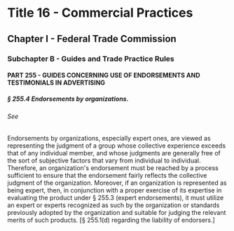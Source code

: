 
# Title 16 - Commercial Practices
## Chapter I - Federal Trade Commission
### Subchapter B - Guides and Trade Practice Rules
#### PART 255 - GUIDES CONCERNING USE OF ENDORSEMENTS AND TESTIMONIALS IN ADVERTISING
##### § 255.4 Endorsements by organizations.
###### See

Endorsements by organizations, especially expert ones, are viewed as representing the judgment of a group whose collective experience exceeds that of any individual member, and whose judgments are generally free of the sort of subjective factors that vary from individual to individual. Therefore, an organization's endorsement must be reached by a process sufficient to ensure that the endorsement fairly reflects the collective judgment of the organization. Moreover, if an organization is represented as being expert, then, in conjunction with a proper exercise of its expertise in evaluating the product under § 255.3 (expert endorsements), it must utilize an expert or experts recognized as such by the organization or standards previously adopted by the organization and suitable for judging the relevant merits of such products. [§ 255.1(d) regarding the liability of endorsers.]
